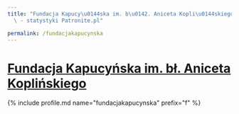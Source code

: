 ```yaml
---
title: "Fundacja Kapucy\u0144ska im. b\u0142. Aniceta Kopli\u0144skiego | Patromierz\
  \ - statystyki Patronite.pl"

permalink: /fundacjakapucynska
---
```


# [Fundacja Kapucyńska im. bł. Aniceta Koplińskiego](https://patronite.pl/fundacjakapucynska)

{% include profile.md name="fundacjakapucynska" prefix="f" %}
